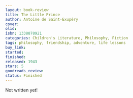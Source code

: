 ```yaml
---
layout: book-review
title: The Little Prince
author: Antoine de Saint-Exupéry
cover:
olid:
isbn: 1338878921
categories: Children's Literature, Philosophy, Fiction
tags: philosophy, friendship, adventure, life lessons
buy_link:
started:
finished:
released: 1943
stars: 5
goodreads_review:
status: Finished
---
```


Not written yet!
